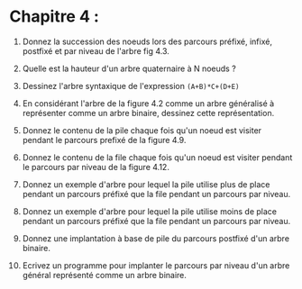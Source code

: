 # Chapitre 4 :

1. Donnez la succession des noeuds lors des parcours préfixé, infixé, postfixé et par niveau de l'arbre fig 4.3.

2. Quelle est la hauteur d'un arbre quaternaire à N noeuds ? 

3. Dessinez l'arbre syntaxique de l'expression `(A+B)*C+(D+E)`

4. En considérant l'arbre de la figure 4.2 comme un arbre généralisé à représenter comme un arbre binaire,
    dessinez cette représentation. 

5. Donnez le contenu de la pile chaque fois qu'un noeud est visiter pendant le parcours
    prefixé de la figure 4.9. 

6. Donnez le contenu de la file chaque fois qu'un noeud est visiter pendant le parcours
    par niveau de la figure 4.12. 

7. Donnez un exemple d'arbre pour lequel la pile utilise plus de place pendant un parcours préfixé que la
    file pendant un parcours par niveau.

8. Donnez un exemple d'arbre pour lequel la pile utilise moins de place pendant un parcours préfixé que la
    file pendant un parcours par niveau.

9. Donnez une implantation à base de pile du parcours postfixé d'un arbre binaire.

10. Ecrivez un programme pour implanter le parcours par niveau d'un arbre général représenté
    comme un arbre binaire.   
